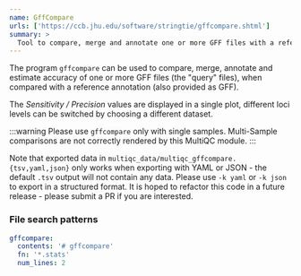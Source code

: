 ```yaml
---
name: GffCompare
urls: ['https://ccb.jhu.edu/software/stringtie/gffcompare.shtml']
summary: >
  Tool to compare, merge and annotate one or more GFF files with a reference annotation in GFF format
---
```


The program `gffcompare` can be used to compare, merge, annotate and estimate accuracy
of one or more GFF files (the "query" files), when compared with a reference annotation (also provided as GFF).

The _Sensitivity / Precision_ values are displayed in a single plot,
different loci levels can be switched by choosing a different dataset.

:::warning
Please use `gffcompare` only with single samples.
Multi-Sample comparisons are not correctly rendered by this MultiQC module.
:::

Note that exported data in `multiqc_data/multiqc_gffcompare.{tsv,yaml,json}` only works when
exporting with YAML or JSON - the default `.tsv` output will not contain any data.
Please use `-k yaml` or `-k json` to export in a structured format.
It is hoped to refactor this code in a future release - please submit a PR if you are interested.

### File search patterns

```yaml
gffcompare:
  contents: '# gffcompare'
  fn: '*.stats'
  num_lines: 2
```